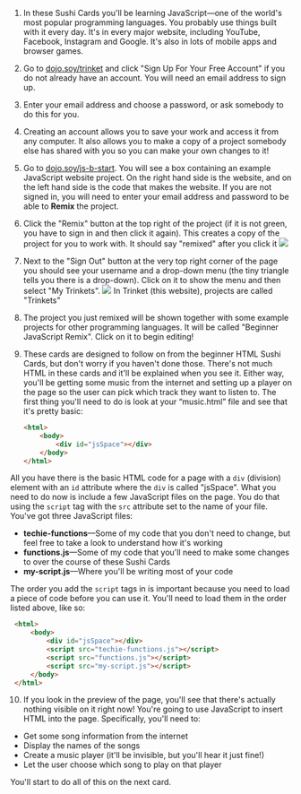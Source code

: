 1. In these Sushi Cards you'll be learning JavaScript—one of the world's most popular programming languages. You probably use things built with it every day. It's in every major website, including YouTube, Facebook, Instagram and Google. It's also in lots of mobile apps and browser games.
2. Go to [dojo.soy/trinket](http://dojo.soy/trinket) and click "Sign Up For Your Free Account" if you do not already have an account. You will need an email address to sign up.
3. Enter your email address and choose a password, or ask somebody to do this for you.
4. Creating an account allows you to save your work and access it from any computer. It also allows you to make a copy of a project somebody else has shared with you so you can make your own changes to it!
5. Go to [dojo.soy/js-b-start](http://dojo.soy/js-b-start). You will see a box containing an example JavaScript website project. On the right hand side is the website, and on the left hand side is the code that makes the website.
    If you are not signed in, you will need to enter your email address and password to be able to **Remix** the project.
6. Click the "Remix" button at the top right of the project \(if it is not green, you have to sign in and then click it again\). This creates a copy of the project for you to work with. It should say "remixed" after you click it ![](/assets/remixedWide.png)
7. Next to the "Sign Out" button at the very top right corner of the page you should see your username and a drop-down menu \(the tiny triangle tells you there is a drop-down\). Click on it to show the menu and then select "My Trinkets". ![](/assets/MyTrinketsMenuWide.png)
    In Trinket \(this website\), projects are called "Trinkets"
8. The project you just remixed will be shown together with some example projects for other programming languages. It will be called "Beginner JavaScript Remix". Click on it to begin editing!
9. These cards are designed to follow on from the beginner HTML Sushi Cards, but don't worry if you haven't done those. There's not much HTML in these cards and it'll be explained when you see it. Either way, you'll be getting some music from the internet and setting up a player on the page so the user can pick which track they want to listen to. The first thing you'll need to do is look at your “music.html” file and see that it's pretty basic:

   ```html
   <html>
       <body>
           <div id="jsSpace"></div>
       </body>
   </html>
   ```

  All you have there is the basic HTML code for a page with a `div` \(division\) element with an `id` attribute where the `div` is called "jsSpace". What you need to do now is include a few JavaScript files on the page. You do that using the `script` tag with the `src` attribute set to the name of your file. You've got three JavaScript files:

  * **techie-functions**—Some of my code that you don't need to change, but feel free to take a look to understand how it's working
  * **functions.js**—Some of my code that you'll need to make some changes to over the course of these Sushi Cards
  * **my-script.js**—Where you'll be writing most of your code

  The order you add the `script` tags in is important because you need to load a piece of code before you can use it. You'll need to load them in the order listed above, like so:
  ```html
   <html>
       <body>
           <div id="jsSpace"></div>
           <script src="techie-functions.js"></script>
           <script src="functions.js"></script>
           <script src="my-script.js"></script>
       </body>
   </html>
   ```

10. If you look in the preview of the page, you'll see that there's actually nothing visible on it right now! You're going to use JavaScript to insert HTML into the page. Specifically, you'll need to:

  * Get some song information from the internet
  * Display the names of the songs
  * Create a music player (it'll be invisible, but you'll hear it just fine!)
  * Let the user choose which song to play on that player
  
  You'll start to do all of this on the next card.